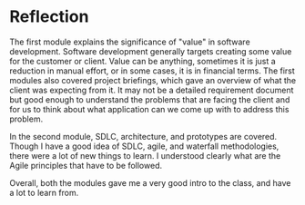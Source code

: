 # Reflection
The first module explains the significance of "value" in software development. Software development generally targets creating some value for the customer or client. Value can be anything, sometimes it is just a reduction in manual effort, or in some cases, it is in financial terms. The first modules also covered project briefings, which gave an overview of what the client was expecting from it. It may not be a detailed requirement document but good enough to understand the problems that are facing the client and for us to think about what application can we come up with to address this problem. 

In the second module, SDLC, architecture, and prototypes are covered. Though I have a good idea of SDLC, agile, and waterfall methodologies, there were a lot of new things to learn. I understood clearly what are the Agile principles that have to be followed.

Overall, both the modules gave me a very good intro to the class, and have a lot to learn from. 